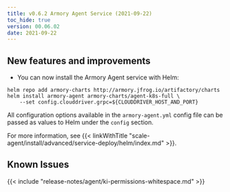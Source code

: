 ```yaml
---
title: v0.6.2 Armory Agent Service (2021-09-22)
toc_hide: true
version: 00.06.02
date: 2021-09-22
---
```


## New features and improvements

* You can now install the Armory Agent service with Helm:

```
helm repo add armory-charts http://armory.jfrog.io/artifactory/charts
helm install armory-agent armory-charts/agent-k8s-full \
    --set config.clouddriver.grpc=${CLOUDDRIVER_HOST_AND_PORT}
```

All configuration options available in the `armory-agent.yml` config file can be passed as values to Helm under the `config` section.

For more information, see {{< linkWithTitle "scale-agent/install/advanced/service-deploy/helm/index.md" >}}.

## Known Issues

{{< include "release-notes/agent/ki-permissions-whitespace.md" >}}